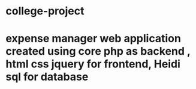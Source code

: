 # college-project
# expense manager web application created using core php as backend , html css jquery for frontend, Heidi sql for database

